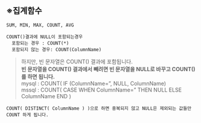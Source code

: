 ## ※집계함수
    SUM, MIN, MAX, COUNT, AVG
    
```
COUNT()결과에 NULL이 포함되는경우
  포함되는 경우 : COUNT(*)
  포함되지 않는 경우: COUNT(ColumnName)
```

> 하지만, 빈 문자열은 COUNT() 결과에 포함됩니다.   
> **빈 문자열을 COUNT() 결과에서 빼려면 빈 문자열을 NULL로 바꾸고 COUNT()를 하면 됩니다.**   
    mysql : COUNT( IF (ColumnName=”, NULL, ColumnName)     
    mssql : COUNT( CASE WHEN ColumnName=” THEN NULL ELSE ColumnName END )  
    
    COUNT( DISTINCT( ColumnName ) )으로 하면 중복되지 않고 NULL은 제외되는 값들만 COUNT 하게 됩니다.
